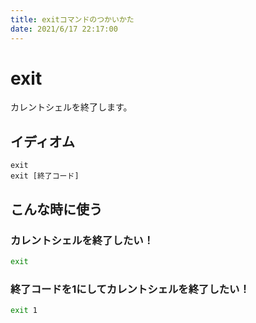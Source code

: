 ```yaml
---
title: exitコマンドのつかいかた
date: 2021/6/17 22:17:00
---
```


# exit

カレントシェルを終了します。

## イディオム

```
exit
exit [終了コード]
```

## こんな時に使う

### カレントシェルを終了したい！

```sh
exit
```

### 終了コードを1にしてカレントシェルを終了したい！
```sh
exit 1
```